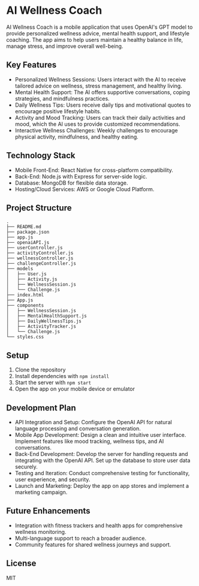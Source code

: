 # AI Wellness Coach

AI Wellness Coach is a mobile application that uses OpenAI's GPT model to provide personalized wellness advice, mental health support, and lifestyle coaching. The app aims to help users maintain a healthy balance in life, manage stress, and improve overall well-being.

## Key Features

- Personalized Wellness Sessions: Users interact with the AI to receive tailored advice on wellness, stress management, and healthy living.
- Mental Health Support: The AI offers supportive conversations, coping strategies, and mindfulness practices.
- Daily Wellness Tips: Users receive daily tips and motivational quotes to encourage positive lifestyle habits.
- Activity and Mood Tracking: Users can track their daily activities and mood, which the AI uses to provide customized recommendations.
- Interactive Wellness Challenges: Weekly challenges to encourage physical activity, mindfulness, and healthy eating.

## Technology Stack

- Mobile Front-End: React Native for cross-platform compatibility.
- Back-End: Node.js with Express for server-side logic.
- Database: MongoDB for flexible data storage.
- Hosting/Cloud Services: AWS or Google Cloud Platform.

## Project Structure

```
.
├── README.md
├── package.json
├── app.js
├── openaiAPI.js
├── userController.js
├── activityController.js
├── wellnessController.js
├── challengeController.js
├── models
│   ├── User.js
│   ├── Activity.js
│   ├── WellnessSession.js
│   └── Challenge.js
├── index.html
├── App.js
├── components
│   ├── WellnessSession.js
│   ├── MentalHealthSupport.js
│   ├── DailyWellnessTips.js
│   ├── ActivityTracker.js
│   └── Challenge.js
└── styles.css
```

## Setup

1. Clone the repository
2. Install dependencies with `npm install`
3. Start the server with `npm start`
4. Open the app on your mobile device or emulator

## Development Plan

- API Integration and Setup: Configure the OpenAI API for natural language processing and conversation generation.
- Mobile App Development: Design a clean and intuitive user interface. Implement features like mood tracking, wellness tips, and AI conversations.
- Back-End Development: Develop the server for handling requests and integrating with the OpenAI API. Set up the database to store user data securely.
- Testing and Iteration: Conduct comprehensive testing for functionality, user experience, and security.
- Launch and Marketing: Deploy the app on app stores and implement a marketing campaign.

## Future Enhancements

- Integration with fitness trackers and health apps for comprehensive wellness monitoring.
- Multi-language support to reach a broader audience.
- Community features for shared wellness journeys and support.

## License

MIT
